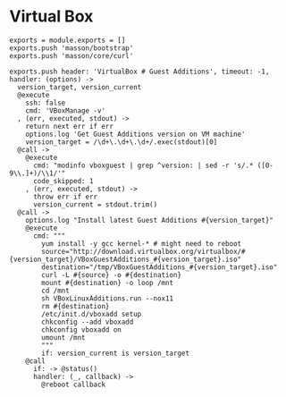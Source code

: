 
# Virtual Box

    exports = module.exports = []
    exports.push 'masson/bootstrap'
    exports.push 'masson/core/curl'

    exports.push header: 'VirtualBox # Guest Additions', timeout: -1, handler: (options) ->
      version_target, version_current
      @execute
        ssh: false
        cmd: 'VBoxManage -v'
      , (err, executed, stdout) ->
        return next err if err
        options.log 'Get Guest Additions version on VM machine'
        version_target = /\d+\.\d+\.\d+/.exec(stdout)[0]
      @call ->
        @execute
          cmd: "modinfo vboxguest | grep ^version: | sed -r 's/.* ([0-9\\.]+)/\\1/'"
          code_skipped: 1
        , (err, executed, stdout) ->
          throw err if err
          version_current = stdout.trim()
      @call ->
        options.log "Install latest Guest Additions #{version_target}"
        @execute
          cmd: """
            yum install -y gcc kernel-* # might need to reboot
            source="http://download.virtualbox.org/virtualbox/#{version_target}/VBoxGuestAdditions_#{version_target}.iso"
            destination="/tmp/VBoxGuestAdditions_#{version_target}.iso"
            curl -L #{source} -o #{destination}
            mount #{destination} -o loop /mnt
            cd /mnt
            sh VBoxLinuxAdditions.run --nox11
            rm #{destination}
            /etc/init.d/vboxadd setup
            chkconfig --add vboxadd
            chkconfig vboxadd on
            umount /mnt
            """
            if: version_current is version_target
        @call
          if: -> @status()
          handler: (_, callback) ->
            @reboot callback
        
